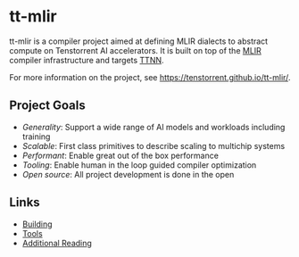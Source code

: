 # tt-mlir

tt-mlir is a compiler project aimed at defining MLIR dialects to abstract compute on Tenstorrent AI accelerators.
It is built on top of the [MLIR](https://mlir.llvm.org/) compiler infrastructure and targets [TTNN](https://github.com/tenstorrent/tt-metal).

For more information on the project, see https://tenstorrent.github.io/tt-mlir/.

## Project Goals

- *Generality*: Support a wide range of AI models and workloads including training
- *Scalable*: First class primitives to describe scaling to multichip systems
- *Performant*: Enable great out of the box performance
- *Tooling*: Enable human in the loop guided compiler optimization
- *Open source*: All project development is done in the open

## Links

- [Building](https://tenstorrent.github.io/tt-mlir/build.html)
- [Tools](https://tenstorrent.github.io/tt-mlir/tools.html)
- [Additional Reading](https://tenstorrent.github.io/tt-mlir/additional-reading.html)

